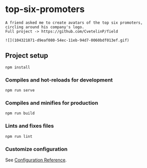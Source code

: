 # top-six-promoters
```
A friend asked me to create avatars of the top six promoters,
circling around his company's logo.
Full project -> https://github.com/CvetelinP/field

![](104321871-d9eaf080-54ec-11eb-94d7-0060bdf013ef.gif)
```

## Project setup
```
npm install
```

### Compiles and hot-reloads for development
```
npm run serve
```

### Compiles and minifies for production
```
npm run build
```

### Lints and fixes files
```
npm run lint
```

### Customize configuration
See [Configuration Reference](https://cli.vuejs.org/config/).
